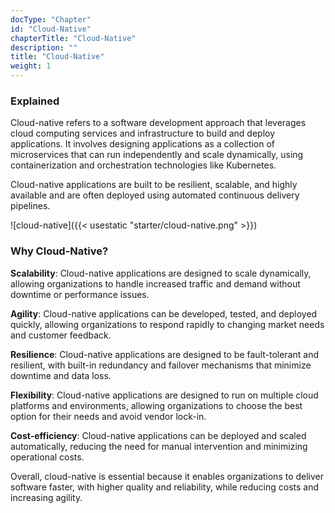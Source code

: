 ```yaml
---
docType: "Chapter"
id: "Cloud-Native"
chapterTitle: "Cloud-Native"
description: ""
title: "Cloud-Native"
weight: 1
---
```



### **Explained**

Cloud-native refers to a software development approach that leverages cloud computing services and infrastructure to build and deploy applications. It involves designing applications as a collection of microservices that can run independently and scale dynamically, using containerization and orchestration technologies like Kubernetes.

Cloud-native applications are built to be resilient, scalable, and highly available and are often deployed using automated continuous delivery pipelines.

![cloud-native]({{< usestatic "starter/cloud-native.png" >}})

### **Why Cloud-Native?**
**Scalability**: Cloud-native applications are designed to scale dynamically, allowing organizations to handle increased traffic and demand without downtime or performance issues.

**Agility**: Cloud-native applications can be developed, tested, and deployed quickly, allowing organizations to respond rapidly to changing market needs and customer feedback.

**Resilience**: Cloud-native applications are designed to be fault-tolerant and resilient, with built-in redundancy and failover mechanisms that minimize downtime and data loss.

**Flexibility**: Cloud-native applications are designed to run on multiple cloud platforms and environments, allowing organizations to choose the best option for their needs and avoid vendor lock-in.

**Cost-efficiency**: Cloud-native applications can be deployed and scaled automatically, reducing the need for manual intervention and minimizing operational costs.

Overall, cloud-native is essential because it enables organizations to deliver software faster, with higher quality and reliability, while reducing costs and increasing agility.